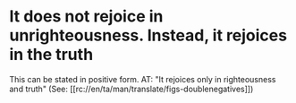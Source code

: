 # It does not rejoice in unrighteousness. Instead, it rejoices in the truth

This can be stated in positive form. AT: "It rejoices only in righteousness and truth" (See: [[rc://en/ta/man/translate/figs-doublenegatives]])

